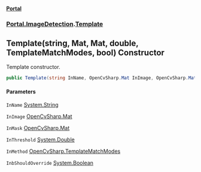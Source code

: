 #### [Portal](index.md 'index')
### [Portal.ImageDetection](Portal.ImageDetection.md 'Portal.ImageDetection').[Template](Portal.ImageDetection.Template.md 'Portal.ImageDetection.Template')

## Template(string, Mat, Mat, double, TemplateMatchModes, bool) Constructor

Template constructor.

```csharp
public Template(string InName, OpenCvSharp.Mat InImage, OpenCvSharp.Mat? InMask, double InThreshold, OpenCvSharp.TemplateMatchModes InMethod, bool InbShouldOverride);
```
#### Parameters

<a name='Portal.ImageDetection.Template.Template(string,OpenCvSharp.Mat,OpenCvSharp.Mat,double,OpenCvSharp.TemplateMatchModes,bool).InName'></a>

`InName` [System.String](https://docs.microsoft.com/en-us/dotnet/api/System.String 'System.String')

<a name='Portal.ImageDetection.Template.Template(string,OpenCvSharp.Mat,OpenCvSharp.Mat,double,OpenCvSharp.TemplateMatchModes,bool).InImage'></a>

`InImage` [OpenCvSharp.Mat](https://docs.microsoft.com/en-us/dotnet/api/OpenCvSharp.Mat 'OpenCvSharp.Mat')

<a name='Portal.ImageDetection.Template.Template(string,OpenCvSharp.Mat,OpenCvSharp.Mat,double,OpenCvSharp.TemplateMatchModes,bool).InMask'></a>

`InMask` [OpenCvSharp.Mat](https://docs.microsoft.com/en-us/dotnet/api/OpenCvSharp.Mat 'OpenCvSharp.Mat')

<a name='Portal.ImageDetection.Template.Template(string,OpenCvSharp.Mat,OpenCvSharp.Mat,double,OpenCvSharp.TemplateMatchModes,bool).InThreshold'></a>

`InThreshold` [System.Double](https://docs.microsoft.com/en-us/dotnet/api/System.Double 'System.Double')

<a name='Portal.ImageDetection.Template.Template(string,OpenCvSharp.Mat,OpenCvSharp.Mat,double,OpenCvSharp.TemplateMatchModes,bool).InMethod'></a>

`InMethod` [OpenCvSharp.TemplateMatchModes](https://docs.microsoft.com/en-us/dotnet/api/OpenCvSharp.TemplateMatchModes 'OpenCvSharp.TemplateMatchModes')

<a name='Portal.ImageDetection.Template.Template(string,OpenCvSharp.Mat,OpenCvSharp.Mat,double,OpenCvSharp.TemplateMatchModes,bool).InbShouldOverride'></a>

`InbShouldOverride` [System.Boolean](https://docs.microsoft.com/en-us/dotnet/api/System.Boolean 'System.Boolean')